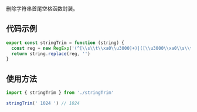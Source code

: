 删除字符串首尾空格函数封装。

## 代码示例
```js
export const stringTrim = function (string) {
  const reg = new RegExp('(^[\\s\\t\\xa0\\u3000]+)|([\\u3000\\xa0\\s\\t]+\x24)', 'g')
  return string.replace(reg, '')
}
```

## 使用方法
```js
import { stringTrim } from './stringTrim'

stringTrim(' 1024 ') // 1024
```